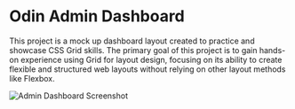 # Odin Admin Dashboard

This project is a mock up dashboard layout created to practice and showcase CSS Grid skills. The primary goal of this project is to gain hands-on experience using Grid for layout design, focusing on its ability to create flexible and structured web layouts without relying on other layout methods like Flexbox.

![Admin Dashboard Screenshot](https://github.com/user-attachments/assets/7f33368b-ecb6-41bf-b6ec-51d160b60c1d)

